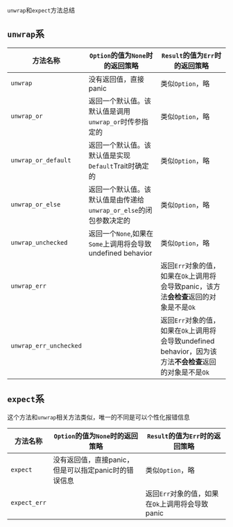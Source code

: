 `unwrap`和`expect`方法总结

## `unwrap`系



| 方法名称 | `Option`的值为`None`时的返回策略                             | `Result`的值为`Err`时的返回策略                              |
| ---------------------- | ------------------------------------------------------------ | ------------------------------------------------------------ |
| `unwrap`               | 没有返回值，直接panic                                        | 类似`Option`，略                                             |
| `unwrap_or`            | 返回一个默认值。该默认值是调用`unwrap_or`时传参指定的        | 类似`Option`，略                                             |
| `unwrap_or_default`    | 返回一个默认值。该默认值是实现`Default`Trait时确定的         | 类似`Option`，略                                             |
| `unwrap_or_else`       | 返回一个默认值。该默认值是由传递给`unwrap_or_else`的闭包参数决定的 | 类似`Option`，略                                             |
| `unwrap_unchecked`     | 返回一个`None`,如果在`Some`上调用将会导致undefined behavior  | 类似`Option`，略                                             |
| `unwrap_err`           |                                                              | 返回`Err`对象的值，如果在`Ok`上调用将会导致panic，该方法**会检查**返回的对象是不是`Ok` |
| `unwrap_err_unchecked` |                                                              | 返回`Err`对象的值，如果在`Ok`上调用将会导致undefined behavior，因为该方法**不会检查**返回的对象是不是`Ok` |



## `expect`系

这个方法和`unwrap`相关方法类似，唯一的不同是可以个性化报错信息



 |方法名称 | `Option`的值为`None`时的返回策略                     | `Result`的值为`Err`时的返回策略                  |
| ------------ | ---------------------------------------------------- | ------------------------------------------------ |
| `expect`     | 没有返回值，直接panic，但是可以指定panic时的错误信息 | 类似`Option`，略                                 |
| `expect_err` |                                                      | 返回`Err`对象的值，如果在`Ok`上调用将会导致panic |

